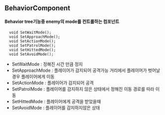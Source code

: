 ## BehaviorComponent

#### Behavior tree기능중 enemy의 mode를 컨트롤하는 컴포넌트
```
  void SetWaitMode();
  void SetApproachMode();
  void SetActionMode();
  void SetPatrolMode();
  void SetHittedMode();
  void SetAvoidMode();
```

- SetWaitMode : 정해진 시간 만큼 정지
- SetApproachMode : 플레이어가 감지되어 공격가능 거리에서 플레이어가 벗어날경우 플레이어에게 이동
- SetActionMode : 플레이어가 감지되어 공격
- SetPatrolMode : 플레이어를 감지하지 않은 상태에서 정해진 이동 경로를 따라 이동
- SetHittedMode : 플레이어에게 공격을 받았을때
- SetAvoidMode : 플레이어를 감지하지않은 상태
